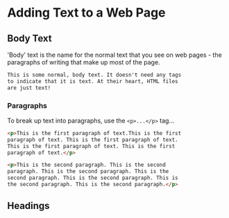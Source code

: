 # Adding Text to a Web Page

## Body Text

'Body' text is the name for the normal text that you see on web pages - the paragraphs of writing that make up most of the page.

```html
This is some normal, body text. It doesn't need any tags
to indicate that it is text. At their heart, HTML files
are just text!
```

### Paragraphs

To break up text into paragraphs, use the `<p>...</p>` tag...

```html
<p>This is the first paragraph of text.This is the first
paragraph of text. This is the first paragraph of text.
This is the first paragraph of text. This is the first
paragraph of text.</p>

<p>This is the second paragraph. This is the second
paragraph. This is the second paragraph. This is the
second paragraph. This is the second paragraph. This is
the second paragraph. This is the second paragraph.</p>
```

## Headings

